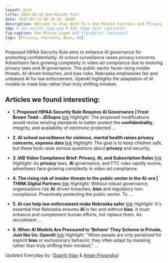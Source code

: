 ```yaml
---
layout: post
title: 2025-03-13 One-Minute Post
date: 2025-03-13 08:19:20 -0400
description: Welcome to Chai With Py's One Minute Fairness and Privacy, which aims to provide you the current happenings in the world of Fairness, Privacy, and AI.
img: # one_minute_logo.png # Add image post (optional)
fig-caption: One Minute Logo# Add figcaption (optional)
tags: [Privacy, Fairness, Bias, AI]
---
```


Proposed HIPAA Security Rule aims to enhance AI governance for protecting confidentiality. AI school surveillance raises privacy concerns. Advertisers face growing complexity in video ad compliance due to evolving privacy laws and AI governance. The public sector faces rising insider threats, AI-driven breaches, and bias risks. Nebraska emphasizes fair and unbiased AI for law enforcement. OpenAI highlights the adaptation of AI models to mask bias rather than truly shifting mindset.

## Articles we found interesting:

- **1. Proposed HIPAA Security Rule Requires <b>AI</b> Governance | Frost Brown Todd - JDSupra** [link](https://www.jdsupra.com/legalnews/proposed-hipaa-security-rule-requires-4379606/)
_Highlight:_ The proposed modifications would revise existing standards to better protect the <b>confidentiality</b>, integrity, and availability of electronic protected&nbsp;...

- **2. <b>AI</b> school surveillance for violence, mental health raises <b>privacy</b> concerns, exposes data** [link](https://www.al.com/educationlab/2025/03/ai-school-surveillance-for-violence-mental-health-raises-privacy-concerns-exposes-data.html)
_Highlight:_ The goal is to keep children safe, but these tools raise serious questions about <b>privacy</b> and security.

- **3. IAB Video Compliance Brief: <b>Privacy</b>, <b>AI</b>, and Subscription Rules** [link](https://www.iab.com/guidelines/video-compliance-brief-march-2025/)
_Highlight:_ As <b>privacy</b> laws, <b>AI</b> governance, and FTC rules rapidly evolve, advertisers face growing complexity in video ad compliance.

- **4. The rising risk of insider threats to the public sector in the <b>AI</b>-era | THINK Digital Partners** [link](https://www.thinkdigitalpartners.com/news/2025/03/13/the-rising-risk-of-insider-threats-to-the-public-sector-in-the-ai-era/)
_Highlight:_ Without robust governance, organisations risk <b>AI</b>-driven breaches, <b>bias</b> and regulatory non-compliance. Proactively protecting the public sector. To&nbsp;...

- **5. <b>AI</b> can help law enforcement make Nebraska safer** [link](https://nebraskaexaminer.com/2025/03/13/ai-can-help-law-enforcement-make-nebraska-safer/)
_Highlight:_ It&#39;s essential that Nebraska ensures <b>AI</b> is fair and without <b>bias</b>. It must enhance and complement human efforts, not replace them. As recruitment&nbsp;...

- **6. When <b>AI</b> Models Are Pressured to &#39;Behave&#39; They Scheme in Private, Just like Us: OpenAI** [link](https://decrypt.co/309592/when-ai-models-are-pressured-to-behave-they-scheme-in-private-just-like-us-openai)
_Highlight:_ &quot;When people are only penalized for explicit <b>bias</b> or exclusionary behavior, they often adapt by masking rather than truly shifting their mindset,&quot;&nbsp;...


Updated Everyday by: (<a href="https://supritivijay.github.io/">Supriti Vijay</a> & <a href="https://amanpriyanshu.github.io/">Aman Priyanshu</a>)
